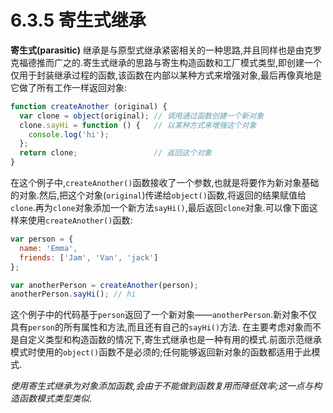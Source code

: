 # 6.3.5 寄生式继承

**寄生式(parasitic)** 继承是与原型式继承紧密相关的一种思路,并且同样也是由克罗克福德推而广之的.寄生式继承的思路与寄生构造函数和工厂模式类型,即创建一个仅用于封装继承过程的函数,该函数在内部以某种方式来增强对象,最后再像真地是它做了所有工作一样返回对象:

``` js .line-numbers
function createAnother (original) {
  var clone = object(original); // 调用通过函数创建一个新对象
  clone.sayHi = function () {   // 以某种方式来增强这个对象
    console.log('hi');
  };
  return clone;                 // 返回这个对象
}
```

在这个例子中,`createAnother()`函数接收了一个参数,也就是将要作为新对象基础的对象.然后,把这个对象(`original`)传递给`object()`函数,将返回的结果赋值给`clone`.再为`clone`对象添加一个新方法`sayHi()`,最后返回`clone`对象.可以像下面这样来使用`createAnother()`函数:

``` js .line-numbers
var person = {
  name: 'Emma',
  friends: ['Jam', 'Van', 'jack']
};

var anotherPerson = createAnother(person);
anotherPerson.sayHi(); // hi
```

这个例子中的代码基于`person`返回了一个新对象——`anotherPerson`.新对象不仅具有`person`的所有属性和方法,而且还有自己的`sayHi()`方法.
在主要考虑对象而不是自定义类型和构造函数的情况下,寄生式继承也是一种有用的模式.前面示范继承模式时使用的`object()`函数不是必须的;任何能够返回新对象的函数都适用于此模式.

*使用寄生式继承为对象添加函数,会由于不能做到函数复用而降低效率;这一点与构造函数模式类型类似*.
